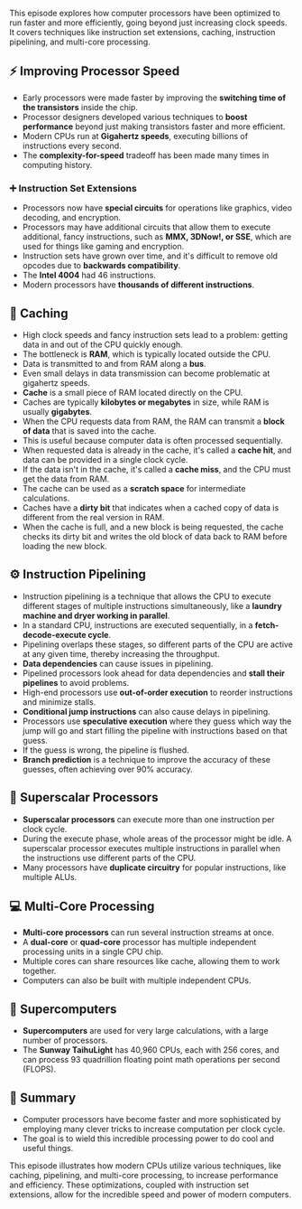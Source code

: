 This episode explores how computer processors have been optimized to run faster and more efficiently, going beyond just increasing clock speeds. It covers techniques like instruction set extensions, caching, instruction pipelining, and multi-core processing.

## ⚡️ Improving Processor Speed
*   Early processors were made faster by improving the **switching time of the transistors** inside the chip.
*   Processor designers developed various techniques to **boost performance** beyond just making transistors faster and more efficient.
*  Modern CPUs run at **Gigahertz speeds**, executing billions of instructions every second.
*  The **complexity-for-speed** tradeoff has been made many times in computing history.

### ➕ Instruction Set Extensions
*   Processors now have **special circuits** for operations like graphics, video decoding, and encryption.
*   Processors may have additional circuits that allow them to execute additional, fancy instructions, such as **MMX, 3DNow!, or SSE**, which are used for things like gaming and encryption.
*   Instruction sets have grown over time, and it's difficult to remove old opcodes due to **backwards compatibility**.
*   The **Intel 4004** had 46 instructions.
*   Modern processors have **thousands of different instructions**.

## 💽 Caching
*   High clock speeds and fancy instruction sets lead to a problem: getting data in and out of the CPU quickly enough.
*   The bottleneck is **RAM**, which is typically located outside the CPU.
*   Data is transmitted to and from RAM along a **bus**.
*   Even small delays in data transmission can become problematic at gigahertz speeds.
*   **Cache** is a small piece of RAM located directly on the CPU.
*   Caches are typically **kilobytes or megabytes** in size, while RAM is usually **gigabytes**.
*   When the CPU requests data from RAM, the RAM can transmit a **block of data** that is saved into the cache.
*  This is useful because computer data is often processed sequentially.
*   When requested data is already in the cache, it's called a **cache hit**, and data can be provided in a single clock cycle.
*  If the data isn't in the cache, it's called a **cache miss**, and the CPU must get the data from RAM.
*   The cache can be used as a **scratch space** for intermediate calculations.
*   Caches have a **dirty bit** that indicates when a cached copy of data is different from the real version in RAM.
*   When the cache is full, and a new block is being requested, the cache checks its dirty bit and writes the old block of data back to RAM before loading the new block.

## ⚙️ Instruction Pipelining
*   Instruction pipelining is a technique that allows the CPU to execute different stages of multiple instructions simultaneously, like a **laundry machine and dryer working in parallel**.
*   In a standard CPU, instructions are executed sequentially, in a **fetch-decode-execute cycle**.
*   Pipelining overlaps these stages, so different parts of the CPU are active at any given time, thereby increasing the throughput.
*   **Data dependencies** can cause issues in pipelining.
*   Pipelined processors look ahead for data dependencies and **stall their pipelines** to avoid problems.
*   High-end processors use **out-of-order execution** to reorder instructions and minimize stalls.
*  **Conditional jump instructions** can also cause delays in pipelining.
*   Processors use **speculative execution** where they guess which way the jump will go and start filling the pipeline with instructions based on that guess.
*   If the guess is wrong, the pipeline is flushed.
*  **Branch prediction** is a technique to improve the accuracy of these guesses, often achieving over 90% accuracy.

## 🚀 Superscalar Processors
*   **Superscalar processors** can execute more than one instruction per clock cycle.
*   During the execute phase, whole areas of the processor might be idle. A superscalar processor executes multiple instructions in parallel when the instructions use different parts of the CPU.
*   Many processors have **duplicate circuitry** for popular instructions, like multiple ALUs.

## 💻 Multi-Core Processing
*   **Multi-core processors** can run several instruction streams at once.
*   A **dual-core** or **quad-core** processor has multiple independent processing units in a single CPU chip.
*   Multiple cores can share resources like cache, allowing them to work together.
*   Computers can also be built with multiple independent CPUs.

## 🤯 Supercomputers
*   **Supercomputers** are used for very large calculations, with a large number of processors.
*   The **Sunway TaihuLight** has 40,960 CPUs, each with 256 cores, and can process 93 quadrillion floating point math operations per second (FLOPS).

## 🎯 Summary
*   Computer processors have become faster and more sophisticated by employing many clever tricks to increase computation per clock cycle.
*   The goal is to wield this incredible processing power to do cool and useful things.

This episode illustrates how modern CPUs utilize various techniques, like caching, pipelining, and multi-core processing, to increase performance and efficiency. These optimizations, coupled with instruction set extensions, allow for the incredible speed and power of modern computers.
